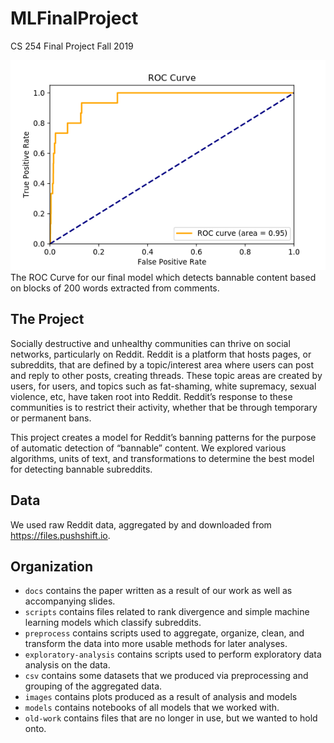 # MLFinalProject
CS 254 Final Project Fall 2019



![ROC Curve](docs/paper-src/roc.png)
The ROC Curve for our final model which detects bannable content based on blocks of 200 words extracted from comments. 

## The Project

Socially destructive and unhealthy communities can thrive on social networks, particularly on
Reddit. Reddit is a platform that hosts pages, or subreddits, that are defined by a topic/interest
area where users can post and reply to other posts, creating threads. These topic areas are created
by users, for users, and topics such as fat-shaming, white supremacy, sexual violence, etc, have
taken root into Reddit. Reddit’s response to these communities is to restrict their activity, whether
that be through temporary or permanent bans.

This project creates a model for Reddit’s banning patterns for the purpose of automatic
detection of “bannable” content. We explored various algorithms, units of text, and transformations
to determine the best model for detecting bannable subreddits.


## Data
We used raw Reddit data, aggregated by and downloaded from https://files.pushshift.io.


## Organization
<!-- all scripts and files that were contained in the root directory
before were moved to the scripts directory -->

- `docs` contains the paper written as a result of our work as well as accompanying slides.
- `scripts` contains files related to rank divergence and simple machine learning models which classify subreddits.
- `preprocess` contains scripts used to aggregate, organize, clean, and transform the data into more usable methods for later analyses.
- `exploratory-analysis` contains scripts used to perform exploratory data analysis on the data.
- `csv` contains some datasets that we produced via preprocessing and grouping of the aggregated data.
- `images` contains plots produced as a result of analysis and models
- `models` contains notebooks of all models that we worked with.
- `old-work` contains files that are no longer in use, but we wanted to hold onto.




